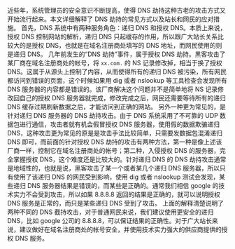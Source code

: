 近些年，系统管理员的安全意识不断提高，使得 DNS 劫持这种古老的攻击方式又开始流行起来。本文详细解释了 DNS 劫持的常见方式以及站长和网民的应对措施。
首先，DNS 系统中有两种服务角色：递归 DNS 和授权 DNS。本质上来说，授权 DNS 控制网站的解析，递归 DNS 只起缓存的作用，所以跟广大站长关系比较大的是授权 DNS，也就是在域名注册商处填写的 DNS 地址，而网民使用的则是递归 DNS。
几年前发生的“DNS 劫持”事件，属于授权 DNS 劫持。黑客攻击了某厂商在域名注册商处的帐号，将 `xx.com.` 的 NS 记录修改掉，相当于换了授权 DNS。这属于从源头上控制了内容，从而使得所有的递归 DNS 被污染，所有网民都访问到错误的页面，这个时候如果用 dig 或者 nslookup 等工具检查会发现所有 DNS 服务器的内容都是错误的。该厂商解决这个问题并不是简单地将 NS 记录修改回自己的授权 DNS 服务器就完成，修改完成之后，网民还需要等待所有的递归 DNS 缓存过期刷新数据之后，才能访问到正确的网站。
另外一种更为常见的，是针对递归 DNS 服务器的 DNS 劫持攻击。由于 DNS 系统采用了不可靠的 UDP 数据包进行通信，攻击者就有机会假冒授权 DNS 服务器，使用假的数据欺骗递归 DNS，这种攻击更为常见的原是是攻击手法比较简单，只需要发数据包混淆递归 DNS 即可，而前面的针对授权 DNS 劫持的攻击有两种方法，第一种是像上述该厂商一样，控制它在域名注册商处的帐号；第二种，入侵授权 DNS 的服务器，完全掌握授权 DNS，这个难度还是比较大的。针对递归 DNS 的 DNS 劫持攻击通常是地域性的，也就是说，黑客攻击了某一个或者某几个递归 DNS 服务器，所以只有使用了该递归 DNS 的网民受到影响，使用 dig 或者 nslookup 测试会发现，某些递归 DNS 服务器结果是错误的，而某些是正确的。通常我们相信 google 的技术实力不会受到攻击，所以如果 8.8.8.8 返回的结果是正确的，就可以说明授权 DNS 服务是正常的，而只是某些递归 DNS 受到了攻击。
上面的解释清楚说明了两种不同的 DNS 截持攻击，对于普通网民来说，我们建议使用更安全的递归 DNS，比如 google 公司的 8.8.8.8，可以保证结果的正确性。对于广大站长来说，建议做好在域名注册商处的帐号安全，并使用技术实力强大的供应商提供的授权 DNS 服务。